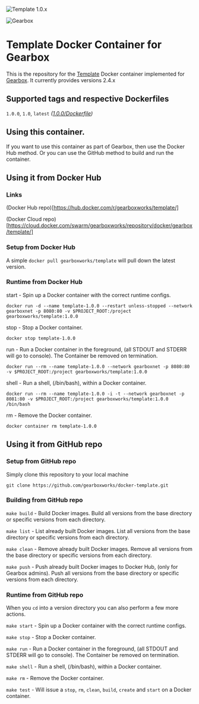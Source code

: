 ![Template 1.0.x](https://img.shields.io/badge/Template-1.0.x-green.svg)

![Gearbox](https://github.com/gearboxworks/gearbox.github.io/raw/master/Gearbox-100x.png)

# Template Docker Container for Gearbox
This is the repository for the [Template](https://template.local/) Docker container implemented for [Gearbox](https://github.com/gearboxworks/gearbox).
It currently provides versions 2.4.x

## Supported tags and respective Dockerfiles

`1.0.0`, `1.0`, `latest` _([1.0.0/Dockerfile](https://github.com/gearboxworks/docker-template/blob/master/1.0.0/Dockerfile))_


## Using this container.
If you want to use this container as part of Gearbox, then use the Docker Hub method.
Or you can use the GitHub method to build and run the container.


## Using it from Docker Hub

### Links
(Docker Hub repo)[https://hub.docker.com/r/gearboxworks/template/]

(Docker Cloud repo)[https://cloud.docker.com/swarm/gearboxworks/repository/docker/gearbox/template/]


### Setup from Docker Hub
A simple `docker pull gearboxworks/template` will pull down the latest version.


### Runtime from Docker Hub
start - Spin up a Docker container with the correct runtime configs.

`docker run -d --name template-1.0.0 --restart unless-stopped --network gearboxnet -p 8080:80 -v $PROJECT_ROOT:/project gearboxworks/template:1.0.0`

stop - Stop a Docker container.

`docker stop template-1.0.0`

run - Run a Docker container in the foreground, (all STDOUT and STDERR will go to console). The Container be removed on termination.

`docker run --rm --name template-1.0.0 --network gearboxnet -p 8080:80 -v $PROJECT_ROOT:/project gearboxworks/template:1.0.0`

shell - Run a shell, (/bin/bash), within a Docker container.

`docker run --rm --name template-1.0.0 -i -t --network gearboxnet -p 8081:80 -v $PROJECT_ROOT:/project gearboxworks/template:1.0.0 /bin/bash`

rm - Remove the Docker container.

`docker container rm template-1.0.0`


## Using it from GitHub repo

### Setup from GitHub repo
Simply clone this repository to your local machine

`git clone https://github.com/gearboxworks/docker-template.git`


### Building from GitHub repo
`make build` - Build Docker images. Build all versions from the base directory or specific versions from each directory.


`make list` - List already built Docker images. List all versions from the base directory or specific versions from each directory.


`make clean` - Remove already built Docker images. Remove all versions from the base directory or specific versions from each directory.


`make push` - Push already built Docker images to Docker Hub, (only for Gearbox admins). Push all versions from the base directory or specific versions from each directory.


### Runtime from GitHub repo
When you `cd` into a version directory you can also perform a few more actions.

`make start` - Spin up a Docker container with the correct runtime configs.


`make stop` - Stop a Docker container.


`make run` - Run a Docker container in the foreground, (all STDOUT and STDERR will go to console). The Container be removed on termination.


`make shell` - Run a shell, (/bin/bash), within a Docker container.


`make rm` - Remove the Docker container.


`make test` - Will issue a `stop`, `rm`, `clean`, `build`, `create` and `start` on a Docker container.


